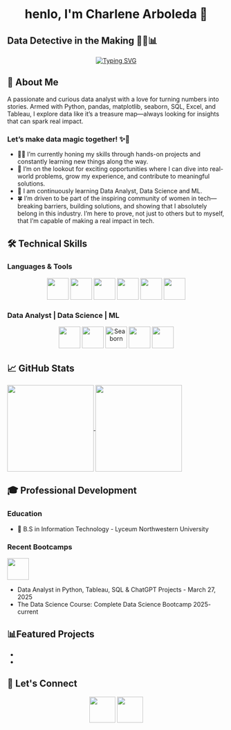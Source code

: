 <h1 align="center">henlo, I'm Charlene Arboleda 👋</h1>

## Data Detective in the Making 🕵️‍♀️📊
<div align="center"><a href="https://git.io/typing-svg"><img src="https://readme-typing-svg.demolab.com?font=Cal+Sans&pause=1000&color=7CAC31&center=true&width=435&lines=Data+Analyst;Data+Scientist;Machine+Learning" alt="Typing SVG" /></a>
</div>

## 🚀 About Me
A passionate and curious data analyst with a love for turning numbers into stories. Armed with Python, pandas, matplotlib, seaborn, SQL, Excel, and Tableau, I explore data like it’s a treasure map—always looking for insights that can spark real impact.<br>
### Let’s make data magic together! ✨🚀
- 👩‍💻 I’m currently honing my skills through hands-on projects and constantly learning new things along the way.
- 🔭 I’m on the lookout for exciting opportunities where I can dive into real-world problems, grow my experience, and contribute to meaningful solutions.
- 🌱 I am continuously learning Data Analyst, Data Science and ML.
- 🍀 I’m driven to be part of the inspiring community of women in tech—breaking barriers, building solutions, and showing that I absolutely belong in this industry. I’m here to prove, not just to others but to myself, that I’m capable of making a real impact in tech.

## 🛠️ Technical Skills
### Languages & Tools
<p align="center">
  <img src="https://img.shields.io/badge/Python-3776AB?logo=python&logoColor=white&style=for-the-badge" height="50"/>
  <img src="https://img.shields.io/badge/Tableau-E97627?logo=tableau&logoColor=white&style=for-the-badge" height="50"/>
  <img src="https://img.shields.io/badge/mysql-4479A1.svg?style=for-the-badge&logo=mysql&logoColor=white" height="50"/>
  <img src="https://img.shields.io/badge/Microsoft_Excel-217346?style=for-the-badge&logo=microsoft-excel&logoColor=white" height="50"/>  
  <img src="https://img.shields.io/badge/jupyter-%23FA0F00.svg?style=for-the-badge&logo=jupyter&logoColor=white" height="50"/>
  <img src="https://img.shields.io/badge/Anaconda-%2344A833.svg?style=for-the-badge&logo=anaconda&logoColor=white" height="50"/>
</p>

### Data Analyst | Data Science | ML
<p align="center">
  <img src="https://img.shields.io/badge/pandas-%23150458.svg?style=for-the-badge&logo=pandas&logoColor=white" height="50"/>
  <img src="https://img.shields.io/badge/Matplotlib-3776AB.svg?style=for-the-badge&logo=python&logoColor=white" height="50"/>
  <img src="https://img.shields.io/badge/Seaborn-004B6B?style=for-the-badge" alt="Seaborn"" height="50"/>
  <img src="https://img.shields.io/badge/scikit--learn-%23F7931E.svg?style=for-the-badge&logo=scikit-learn&logoColor=white" height="50"/>
  <img src="https://img.shields.io/badge/Plotly-3F4F75?logo=plotly&logoColor=white&style=for-the-badge" height="50"/> 
</p>


## 📈 GitHub Stats
<a href="https://github.com/anuraghazra/github-readme-stats">
  <img height=200 align="center" src="https://github-readme-stats.vercel.app/api?username=ettolrahc97&show_icons=true&theme=merko" />
  <img height=200 align="center" src="https://nirzak-streak-stats.vercel.app/?user=ettolrahc97&theme=merko&hide_border=false" />
</a>

## 🎓 Professional Development
### Education
- 📜 B.S in Information Technology - Lyceum Northwestern University
### Recent Bootcamps
<img src="https://img.shields.io/badge/Udemy-A435F0?style=for-the-badge&logo=Udemy&logoColor=white" height="50"/><br> 
- Data Analyst in Python, Tableau, SQL & ChatGPT Projects - March 27, 2025<br>
- The Data Science Course: Complete Data Science Bootcamp 2025- current


## 📊Featured Projects
-
-



## 📱 Let's Connect
<p align="center">
  <img src="https://img.shields.io/badge/Kaggle-20BEFF?logo=kaggle&logoColor=white&style=for-the-badg" height="60"/>
  <img src="https://img.shields.io/badge/LinkedIn-0A66C2?logo=linkedin&logoColor=white&style=for-the-badge" height="60"/>
</p>




<!--
**ettolrahc97/ettolrahc97** is a ✨ _special_ ✨ repository because its `README.md` (this file) appears on your GitHub profile.

Here are some ideas to get you started:

- 🔭 I’m currently working on ...
- 🌱 I’m currently learning ...
- 👯 I’m looking to collaborate on ...
- 🤔 I’m looking for help with ...
- 💬 Ask me about ...
- 📫 How to reach me: ...
- 😄 Pronouns: ...
- ⚡ Fun fact: ...
-->
